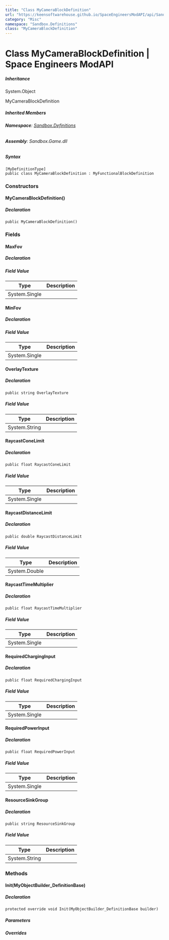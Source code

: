 ```yaml
---
title: "Class MyCameraBlockDefinition"
url: "https://keensoftwarehouse.github.io/SpaceEngineersModAPI/api/Sandbox.Definitions.MyCameraBlockDefinition.html"
category: "Misc"
namespace: "Sandbox.Definitions"
class: "MyCameraBlockDefinition"
---
```


# Class MyCameraBlockDefinition | Space Engineers ModAPI

##### Inheritance

System.Object

MyCameraBlockDefinition

##### Inherited Members

###### **Namespace**: [Sandbox.Definitions](https://keensoftwarehouse.github.io/SpaceEngineersModAPI/api/Sandbox.Definitions.html)

###### **Assembly**: Sandbox.Game.dll

##### Syntax

```
[MyDefinitionType]
public class MyCameraBlockDefinition : MyFunctionalBlockDefinition
```

### [](#constructors)Constructors

#### [](#Sandbox_Definitions_MyCameraBlockDefinition__ctor)MyCameraBlockDefinition()

##### Declaration

```
public MyCameraBlockDefinition()
```

### [](#fields)Fields

#### [](#Sandbox_Definitions_MyCameraBlockDefinition_MaxFov)MaxFov

##### Declaration

##### Field Value

| Type | Description |
| --- | --- |
| System.Single |     |

#### [](#Sandbox_Definitions_MyCameraBlockDefinition_MinFov)MinFov

##### Declaration

##### Field Value

| Type | Description |
| --- | --- |
| System.Single |     |

#### [](#Sandbox_Definitions_MyCameraBlockDefinition_OverlayTexture)OverlayTexture

##### Declaration

```
public string OverlayTexture
```

##### Field Value

| Type | Description |
| --- | --- |
| System.String |     |

#### [](#Sandbox_Definitions_MyCameraBlockDefinition_RaycastConeLimit)RaycastConeLimit

##### Declaration

```
public float RaycastConeLimit
```

##### Field Value

| Type | Description |
| --- | --- |
| System.Single |     |

#### [](#Sandbox_Definitions_MyCameraBlockDefinition_RaycastDistanceLimit)RaycastDistanceLimit

##### Declaration

```
public double RaycastDistanceLimit
```

##### Field Value

| Type | Description |
| --- | --- |
| System.Double |     |

#### [](#Sandbox_Definitions_MyCameraBlockDefinition_RaycastTimeMultiplier)RaycastTimeMultiplier

##### Declaration

```
public float RaycastTimeMultiplier
```

##### Field Value

| Type | Description |
| --- | --- |
| System.Single |     |

#### [](#Sandbox_Definitions_MyCameraBlockDefinition_RequiredChargingInput)RequiredChargingInput

##### Declaration

```
public float RequiredChargingInput
```

##### Field Value

| Type | Description |
| --- | --- |
| System.Single |     |

#### [](#Sandbox_Definitions_MyCameraBlockDefinition_RequiredPowerInput)RequiredPowerInput

##### Declaration

```
public float RequiredPowerInput
```

##### Field Value

| Type | Description |
| --- | --- |
| System.Single |     |

#### [](#Sandbox_Definitions_MyCameraBlockDefinition_ResourceSinkGroup)ResourceSinkGroup

##### Declaration

```
public string ResourceSinkGroup
```

##### Field Value

| Type | Description |
| --- | --- |
| System.String |     |

### [](#methods)Methods

#### [](#Sandbox_Definitions_MyCameraBlockDefinition_Init_VRage_Game_MyObjectBuilder_DefinitionBase_)Init(MyObjectBuilder\_DefinitionBase)

##### Declaration

```
protected override void Init(MyObjectBuilder_DefinitionBase builder)
```

##### Parameters

##### Overrides